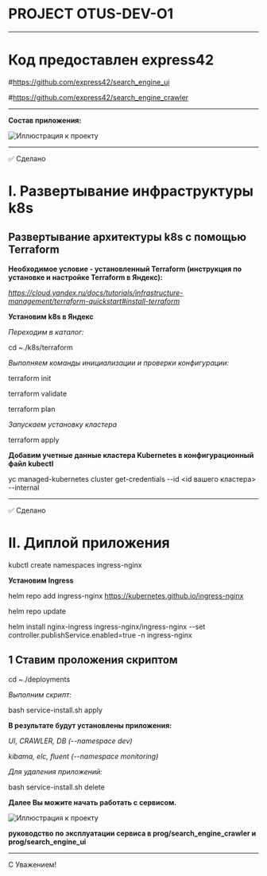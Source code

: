 # PROJECT OTUS-DEV-O1
____
# Код предоставлен express42
#https://github.com/express42/search_engine_ui

#https://github.com/express42/search_engine_crawler
____


**Состав приложения:**

![Иллюстрация к проекту](https://github.com/ivan32rus/otus-dev-01/tree/main/img/ui.JPG)

____


:white_check_mark: Cделано

# I. Развертывание инфраструктуры k8s

## Развертывание архитектуры k8s c помощью Terraform

**Необходимое условие - установленный Terraform (инструкция по установке и настройке Terraform в Яндекс):**

*https://cloud.yandex.ru/docs/tutorials/infrastructure-management/terraform-quickstart#install-terraform*

**Установим k8s в Яндекс**

*Переходим в каталог:*

cd ~./k8s/terraform

*Выполняем команды инициализации и проверки конфигурации:*

terraform init

terraform validate

terraform plan

*Запускаем установку кластера*

terraform apply

**Добавим учетные данные кластера Kubernetes в конфигурационный файл kubectl**

yc managed-kubernetes cluster get-credentials --id <id вашего кластера> --internal

____

:white_check_mark: Cделано

# II. Диплой приложения

kubctl create namespaces ingress-nginx

**Установим Ingress**

helm repo add ingress-nginx https://kubernetes.github.io/ingress-nginx

helm repo update

helm install nginx-ingress ingress-nginx/ingress-nginx --set controller.publishService.enabled=true -n ingress-nginx


## 1 Ставим проложения скриптом

cd ~./deployments

*Выполним скрипт:*

bash service-install.sh apply

**В результате будут установлены приложения:**

*UI, CRAWLER, DB (--namespace dev)* 

*kibama, elc, fluent (--namespace monitoring)*

*Для удаления приложений:*

bash service-install.sh delete

**Далее Вы можите начать работать с сервисом.**

![Иллюстрация к проекту](https://github.com/ivan32rus/otus-dev-01/blob/main/img/ui_v1.JPG)

**руководство по эксплуатации сервиса в prog/search_engine_crawler и prog/search_engine_ui**

____

С Уважением!
